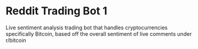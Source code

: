 # Reddit Trading Bot 1

Live sentiment analysis trading bot that handles cryptocurrencies specifically
Bitcoin, based off the overall sentiment of live comments under r/bitcoin
